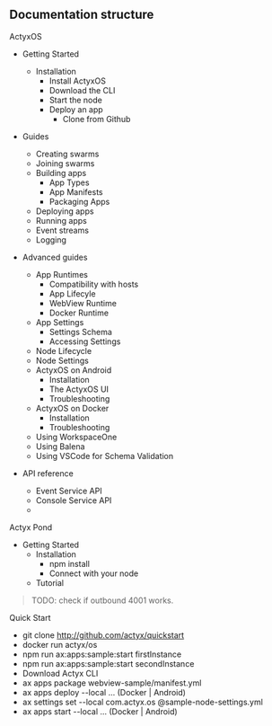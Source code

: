 
## Documentation structure
ActyxOS
- Getting Started
  - Installation
    - Install ActyxOS
    - Download the CLI
    - Start the node
    - Deploy an app
      - Clone from Github
- Guides
  - Creating swarms
  - Joining swarms
  - Building apps
    - App Types
    - App Manifests
    - Packaging Apps
  - Deploying apps
  - Running apps
  - Event streams
  - Logging
- Advanced guides

  - App Runtimes
    - Compatibility with hosts
    - App Lifecyle
    - WebView Runtime
    - Docker Runtime
  - App Settings
    - Settings Schema
    - Accessing Settings
  - Node Lifecycle
  - Node Settings
  - ActyxOS on Android
    - Installation
    - The ActyxOS UI
    - Troubleshooting
  - ActyxOS on Docker
    - Installation
    - Troubleshooting
  - Using WorkspaceOne
  - Using Balena
  - Using VSCode for Schema Validation
- API reference
  - Event Service API
  - Console Service API
  - 

















Actyx Pond
- Getting Started
  - Installation
    - npm install
    - Connect with your node
  - Tutorial 



 > TODO: check if outbound 4001 works.

  Quick Start
   - git clone http://github.com/actyx/quickstart
   - docker run actyx/os
   - npm run ax:apps:sample:start firstInstance
   - npm run ax:apps:sample:start secondInstance
   - Download Actyx CLI
   - ax apps package webview-sample/manifest.yml 
   - ax apps deploy --local ... (Docker | Android)
   - ax settings set --local com.actyx.os @sample-node-settings.yml
   - ax apps start --local ... (Docker | Android)
    
